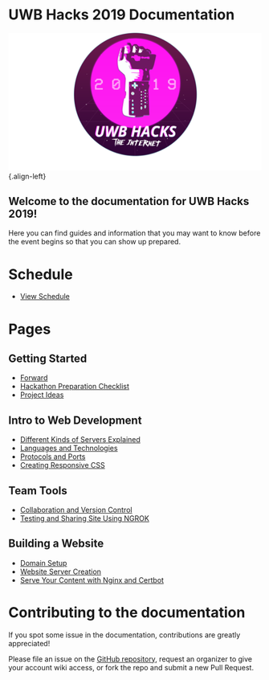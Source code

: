 # UWB Hacks 2019 Documentation
![Powerglove Internet Sticker 1 4](/uploads/powerglove-internet-sticker-1-4.png "Powerglove Internet Sticker 1 4"){.align-left}

## Welcome to the documentation for UWB Hacks 2019!

Here you can find guides and information that you may want to know before the event begins so that you can show up prepared.

# Schedule
* [View Schedule](https://uwbhacks.com)

# Pages

## Getting Started
*  [Forward](getting-started/forward)
*  [Hackathon Preparation Checklist](getting-started/hackathon-preparation-checklist)
*  [Project Ideas](getting-started/project-ideas)

## Intro to Web Development
* [Different Kinds of Servers Explained](getting-started/intro-to-webdev/kinds-of-servers)
* [Languages and Technologies](getting-started/intro-to-webdev/languages-and-technologies)
* [Protocols and Ports](getting-started/intro-to-webdev/protocols-and-ports)
* [Creating Responsive CSS](getting-started/intro-to-webdev/responsive-css)

## Team Tools
* [Collaboration and Version Control](getting-started/intro-to-webdev/collaboration)
* [Testing and Sharing Site Using NGROK](getting-started/intro-to-webdev/testing-your-site-with-ngrok)

## Building a Website
* [Domain Setup](deploy-a-website/domain-setup)
* [Website Server Creation](deploy-a-website/server-creation)
* [Serve Your Content with Nginx and Certbot](deploy-a-website/nginx-certbot)

# Contributing to the documentation

If you spot some issue in the documentation, contributions are greatly appreciated!

Please file an issue on the [GitHub repository][github],
request an organizer to give your account wiki access,
or fork the repo and submit a new Pull Request.

[github]: https://github.com/UWB-ACM/Hackathon-Docs
